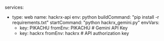 services:
  - type: web
    name: hackrx-api
    env: python
    buildCommand: "pip install -r requirements.txt"
    startCommand: "python hackrx_gemini.py"
    envVars:
      - key: PIKACHU
        fromEnv: PIKACHU              # Gemini API Key
      - key: hackrx
        fromEnv: hackrx               # API authorization key
